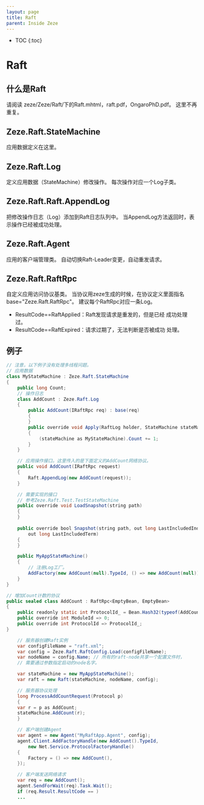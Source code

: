 ```yaml
---
layout: page
title: Raft
parent: Inside Zeze
---
```


* TOC
{:toc}


# Raft

## 什么是Raft
请阅读 zeze/Zeze/Raft/下的Raft.mhtml，raft.pdf，OngaroPhD.pdf。
这里不再重复。

## Zeze.Raft.StateMachine
应用数据定义在这里。

## Zeze.Raft.Log
定义应用数据（StateMachine）修改操作。
每次操作对应一个Log子类。

## Zeze.Raft.Raft.AppendLog
把修改操作日志（Log）添加到Raft日志队列中。
当AppendLog方法返回时，表示操作已经被成功处理。

## Zeze.Raft.Agent
应用的客户端管理类。
自动切换Raft-Leader变更，自动重发请求。

## Zeze.Raft.RaftRpc
自定义应用访问协议基类。
当协议用zeze生成的时候，在协议定义里面指名 base="Zeze.Raft.RaftRpc"。
建议每个RaftRpc对应一条Log。
* ResultCode==RaftApplied：Raft发现请求是重发的，但是已经 成功处理过。
* ResultCode==RaftExpired：请求过期了，无法判断是否被成功 处理。

## 例子
```java
// 注意，以下例子没有处理多线程问题。
// 应用数据
class MyStateMachine : Zeze.Raft.StateMachine
{
    public long Count;
    // 操作日志
    class AddCount : Zeze.Raft.Log
    {
        public AddCount(IRaftRpc req) : base(req)
        {
        }           
        public override void Apply(RaftLog holder, StateMachine stateMachine)
        {
            (stateMachine as MyStateMachine).Count += 1;
        }
    }

	// 应用操作接口。这里传入的是下面定义的AddCount网络协议。
	public void AddCount(IRaftRpc request)
	{
	    Raft.AppendLog(new AddCount(request));
	}

	// 需要实现的接口
	// 参考Zeze.Raft.Test.TestStateMachine
    public override void LoadSnapshot(string path)
	{
	}
    
    public override bool Snapshot(string path, out long LastIncludedIndex,
        out long LastIncludedTerm)
    {
    }

	public MyAppStateMachine()
	{
	    // 注册Log工厂。
	    AddFactory(new AddCount(null).TypeId, () => new AddCount(null));
	}
}

// 增加Count计数的协议
public sealed class AddCount : RaftRpc<EmptyBean, EmptyBean>
{
    public readonly static int ProtocolId_ = Bean.Hash32(typeof(AddCount).FullName);
    public override int ModuleId => 0;
    public override int ProtocolId => ProtocolId_;
}

    // 服务器创建Raft实例
    var configFileName = "raft.xml";
    var config = Zeze.Raft.RaftConfig.Load(configFileName);
    var nodeName = config.Name; // 所有的raft-node共享一个配置文件时，
    // 需要通过参数指定启动的node名字。

    var stateMachine = new MyAppStateMachine();
    var raft = new Raft(stateMachine, nodeName, config);

    // 服务器协议处理
    long ProcessAddCountRequest(Protocol p)
    {
	var r = p as AddCount;
	stateMachine.AddCount(r);
    }

    // 客户端创建Agent
    var agent = new Agent("MyRaftApp.Agent", config);
    agent.Client.AddFactoryHandle(new AddCount().TypeId,
        new Net.Service.ProtocolFactoryHandle()
    {
        Factory = () => new AddCount(),
    });

    // 客户端发送网络请求
    var req = new AddCount();
    agent.SendForWait(req).Task.Wait();
    if (req.Result.ResultCode == )
    ...
```
